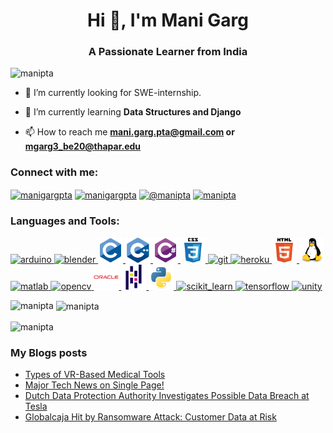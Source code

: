 <h1 align="center">Hi 👋, I'm Mani Garg</h1>
<h3 align="center">A Passionate Learner from India</h3>

<p align="left"> <img src="https://komarev.com/ghpvc/?username=manipta&label=Visitors&color=red&style=plastic" alt="manipta" /> </p>

- 🔭 I’m currently looking for SWE-internship.

- 🌱 I’m currently learning **Data Structures and Django**

- 📫 How to reach me **mani.garg.pta@gmail.com or mgarg3_be20@thapar.edu**

<h3 align="left">Connect with me:</h3>
<p align="left">
<a href="https://linkedin.com/in/manigargpta" target="blank"><img align="center" src="https://raw.githubusercontent.com/rahuldkjain/github-profile-readme-generator/master/src/images/icons/Social/linked-in-alt.svg" alt="manigargpta" height="30" width="40" /></a>
<a href="https://kaggle.com/manigargpta" target="blank"><img align="center" src="https://raw.githubusercontent.com/rahuldkjain/github-profile-readme-generator/master/src/images/icons/Social/kaggle.svg" alt="manigargpta" height="30" width="40" /></a>
<a href="https://medium.com/@manipta" target="blank"><img align="center" src="https://raw.githubusercontent.com/rahuldkjain/github-profile-readme-generator/master/src/images/icons/Social/medium.svg" alt="@manipta" height="30" width="40" /></a>
<a href="https://www.codechef.com/users/manipta" target="blank"><img align="center" src="https://cdn.jsdelivr.net/npm/simple-icons@3.1.0/icons/codechef.svg" alt="manipta" height="30" width="40" /></a>
</p>

<h3 align="left">Languages and Tools:</h3>
<p align="left"> <a href="https://www.arduino.cc/" target="_blank" rel="noreferrer"> <img src="https://cdn.worldvectorlogo.com/logos/arduino-1.svg" alt="arduino" width="40" height="40"/> </a> <a href="https://www.blender.org/" target="_blank" rel="noreferrer"> <img src="https://download.blender.org/branding/community/blender_community_badge_white.svg" alt="blender" width="40" height="40"/> </a> <a href="https://www.cprogramming.com/" target="_blank" rel="noreferrer"> <img src="https://raw.githubusercontent.com/devicons/devicon/master/icons/c/c-original.svg" alt="c" width="40" height="40"/> </a> <a href="https://www.w3schools.com/cpp/" target="_blank" rel="noreferrer"> <img src="https://raw.githubusercontent.com/devicons/devicon/master/icons/cplusplus/cplusplus-original.svg" alt="cplusplus" width="40" height="40"/> </a> <a href="https://www.w3schools.com/cs/" target="_blank" rel="noreferrer"> <img src="https://raw.githubusercontent.com/devicons/devicon/master/icons/csharp/csharp-original.svg" alt="csharp" width="40" height="40"/> </a> <a href="https://www.w3schools.com/css/" target="_blank" rel="noreferrer"> <img src="https://raw.githubusercontent.com/devicons/devicon/master/icons/css3/css3-original-wordmark.svg" alt="css3" width="40" height="40"/> </a> <a href="https://git-scm.com/" target="_blank" rel="noreferrer"> <img src="https://www.vectorlogo.zone/logos/git-scm/git-scm-icon.svg" alt="git" width="40" height="40"/> </a> <a href="https://heroku.com" target="_blank" rel="noreferrer"> <img src="https://www.vectorlogo.zone/logos/heroku/heroku-icon.svg" alt="heroku" width="40" height="40"/> </a> <a href="https://www.w3.org/html/" target="_blank" rel="noreferrer"> <img src="https://raw.githubusercontent.com/devicons/devicon/master/icons/html5/html5-original-wordmark.svg" alt="html5" width="40" height="40"/> </a> <a href="https://www.linux.org/" target="_blank" rel="noreferrer"> <img src="https://raw.githubusercontent.com/devicons/devicon/master/icons/linux/linux-original.svg" alt="linux" width="40" height="40"/> </a> <a href="https://www.mathworks.com/" target="_blank" rel="noreferrer"> <img src="https://upload.wikimedia.org/wikipedia/commons/2/21/Matlab_Logo.png" alt="matlab" width="40" height="40"/> </a> <a href="https://opencv.org/" target="_blank" rel="noreferrer"> <img src="https://www.vectorlogo.zone/logos/opencv/opencv-icon.svg" alt="opencv" width="40" height="40"/> </a> <a href="https://www.oracle.com/" target="_blank" rel="noreferrer"> <img src="https://raw.githubusercontent.com/devicons/devicon/master/icons/oracle/oracle-original.svg" alt="oracle" width="40" height="40"/> </a> <a href="https://pandas.pydata.org/" target="_blank" rel="noreferrer"> <img src="https://raw.githubusercontent.com/devicons/devicon/2ae2a900d2f041da66e950e4d48052658d850630/icons/pandas/pandas-original.svg" alt="pandas" width="40" height="40"/> </a> <a href="https://www.python.org" target="_blank" rel="noreferrer"> <img src="https://raw.githubusercontent.com/devicons/devicon/master/icons/python/python-original.svg" alt="python" width="40" height="40"/> </a> <a href="https://scikit-learn.org/" target="_blank" rel="noreferrer"> <img src="https://upload.wikimedia.org/wikipedia/commons/0/05/Scikit_learn_logo_small.svg" alt="scikit_learn" width="40" height="40"/> </a> <a href="https://www.tensorflow.org" target="_blank" rel="noreferrer"> <img src="https://www.vectorlogo.zone/logos/tensorflow/tensorflow-icon.svg" alt="tensorflow" width="40" height="40"/> </a> <a href="https://unity.com/" target="_blank" rel="noreferrer"> <img src="https://www.vectorlogo.zone/logos/unity3d/unity3d-icon.svg" alt="unity" width="40" height="40"/> </a> </p>

<p><img align="left" src="https://github-readme-stats.vercel.app/api/top-langs?username=manipta&show_icons=true&locale=en&layout=compact" alt="manipta" /></p>

<p>&nbsp;<img align="center" src="https://github-readme-stats.vercel.app/api?username=manipta&show_icons=true&locale=en" alt="manipta" /></p>

<p><img align="center" src="https://github-readme-streak-stats.herokuapp.com/?user=manipta&" alt="manipta" /></p>


### My Blogs posts
<!-- BLOG-POST-LIST:START -->
- [Types of VR-Based Medical Tools](https://medium.com/@manipta/types-of-vr-based-medical-tools-3debf5169cd9?source=rss-19dd00d4dc6f------2)
- [Major Tech News on Single Page!](https://medium.com/@manipta/major-tech-news-on-single-page-7eec807e77cd?source=rss-19dd00d4dc6f------2)
- [Dutch Data Protection Authority Investigates Possible Data Breach at Tesla](https://medium.com/@manipta/dutch-data-protection-authority-investigates-possible-data-breach-at-tesla-5529319e6ad4?source=rss-19dd00d4dc6f------2)
- [Globalcaja Hit by Ransomware Attack: Customer Data at Risk](https://medium.com/@manipta/globalcaja-hit-by-ransomware-attack-customer-data-at-risk-eff7991d5634?source=rss-19dd00d4dc6f------2)
<!-- BLOG-POST-LIST:END -->
